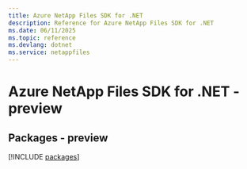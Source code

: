 ```yaml
---
title: Azure NetApp Files SDK for .NET
description: Reference for Azure NetApp Files SDK for .NET
ms.date: 06/11/2025
ms.topic: reference
ms.devlang: dotnet
ms.service: netappfiles
---
```

# Azure NetApp Files SDK for .NET - preview
## Packages - preview
[!INCLUDE [packages](netapp-files-index.md)]